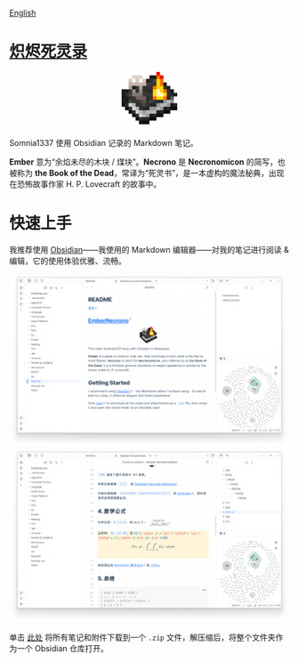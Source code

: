 [English](https://github.com/Somnia1337/EmberNecrono/blob/main/README.md)

# [炽烬死灵录](https://github.com/Somnia1337/EmberNecrono)

<div align=center>
  <img src="https://github.com/Somnia1337/EmberNecrono/blob/main/_Attachment/EmberNecrono_2048.png?raw=true" width="100px">
</div>

Somnia1337 使用 Obsidian 记录的 Markdown 笔记。

**Ember** 意为“余焰未尽的木块 / 煤块”。**Necrono** 是 **Necronomicon** 的简写，也被称为 **the Book of the Dead**，常译为“死灵书”，是一本虚构的魔法秘典，出现在恐怖故事作家 H. P. Lovecraft 的故事中。

# 快速上手

我推荐使用 [Obsidian](https://obsidian.md/)——我使用的 Markdown 编辑器——对我的笔记进行阅读 & 编辑，它的使用体验优雅、流畅。

<div align=center>
  <img src="https://github.com/Somnia1337/EmberNecrono/blob/main/_Attachment/Screenshot-1_v0.6.png?raw=true">
</div>

<div align=center>
  <img src="https://github.com/Somnia1337/EmberNecrono/blob/main/_Attachment/Screenshot-2_v0.6.png?raw=true">
</div>

单击 [此处](https://github.com/Somnia1337/EmberNecrono/archive/refs/heads/main.zip) 将所有笔记和附件下载到一个 `.zip` 文件，解压缩后，将整个文件夹作为一个 Obsidian 仓库打开。